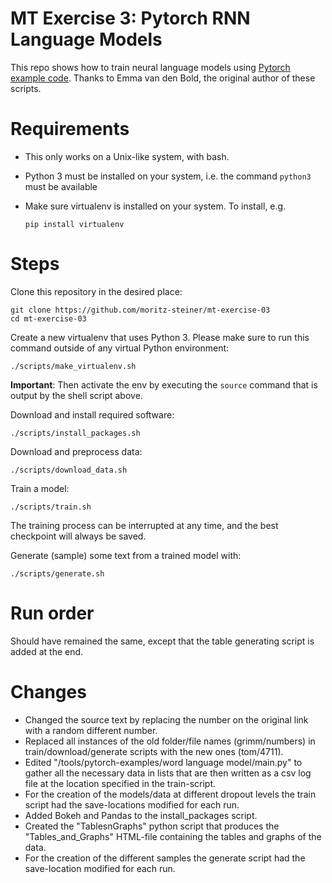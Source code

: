 # MT Exercise 3: Pytorch RNN Language Models

This repo shows how to train neural language models using [Pytorch example code](https://github.com/pytorch/examples/tree/master/word_language_model). Thanks to Emma van den Bold, the original author of these scripts. 

# Requirements

- This only works on a Unix-like system, with bash.
- Python 3 must be installed on your system, i.e. the command `python3` must be available
- Make sure virtualenv is installed on your system. To install, e.g.

    `pip install virtualenv`

# Steps

Clone this repository in the desired place:

    git clone https://github.com/moritz-steiner/mt-exercise-03
    cd mt-exercise-03

Create a new virtualenv that uses Python 3. Please make sure to run this command outside of any virtual Python environment:

    ./scripts/make_virtualenv.sh

**Important**: Then activate the env by executing the `source` command that is output by the shell script above.

Download and install required software:

    ./scripts/install_packages.sh

Download and preprocess data:

    ./scripts/download_data.sh

Train a model:

    ./scripts/train.sh

The training process can be interrupted at any time, and the best checkpoint will always be saved.

Generate (sample) some text from a trained model with:

    ./scripts/generate.sh
	


# Run order

Should have remained the same, except that the table generating script is added at the end.

# Changes

- Changed the source text by replacing the number on the original link with a random different number.
- Replaced all instances of the old folder/file names (grimm/numbers) in train/download/generate scripts with the new ones (tom/4711).
- Edited "/tools/pytorch-examples/word language model/main.py" to gather all the necessary data in lists that are then written as a csv log file at the location specified in the train-script.
- For the creation of the models/data at different dropout levels the train script had the save-locations modified for each run.
- Added Bokeh and Pandas to the install_packages script.
- Created the "TablesnGraphs" python script that produces the "Tables_and_Graphs" HTML-file containing the tables and graphs of the data.
- For the creation of the different samples the generate script had the save-location modified for each run.
